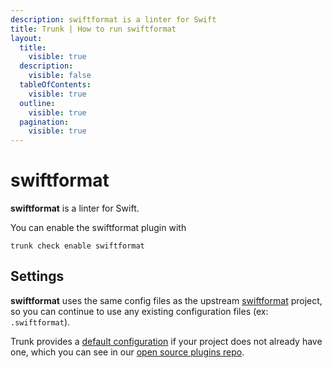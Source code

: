 ```yaml
---
description: swiftformat is a linter for Swift
title: Trunk | How to run swiftformat
layout:
  title:
    visible: true
  description:
    visible: false
  tableOfContents:
    visible: true
  outline:
    visible: true
  pagination:
    visible: true
---
```


# swiftformat

**swiftformat** is a linter for Swift.

You can enable the swiftformat plugin with

```shell
trunk check enable swiftformat
```

## Settings


**swiftformat** uses the same config files as the
upstream [swiftformat](https://github.com/nicklockwood/SwiftFormat#readme) project, so you can continue to use any
existing configuration files (ex: `.swiftformat`).
    

Trunk provides a [default configuration](https://github.com/trunk-io/plugins/tree/main/linters/swiftformat) if your project does not already have one,
which you can see in our [open source plugins repo](https://github.com/trunk-io/plugins/tree/main).
